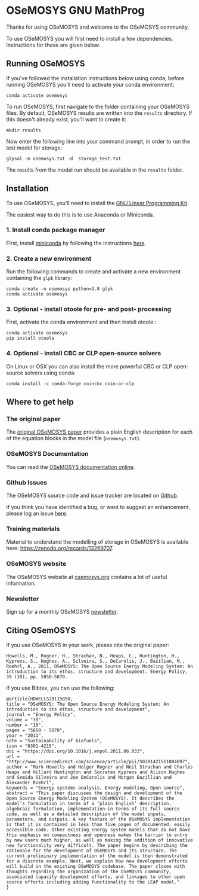 # OSeMOSYS GNU MathProg

Thanks for using OSeMOSYS and welcome to the OSeMOSYS community.

To use OSeMOSYS you will first need to install a few dependencies. Instructions for
these are given below.

## Running OSeMOSYS

If you've followed the installation instructions below using conda, before running OSeMOSYS you'll
need to activate your conda environment:

    conda activate osemosys

To run OSeMOSYS, first navigate to the folder containing your OSeMOSYS files.
By default, OSeMOSYS results are written into the `results` directory. If this doesn't already exist,
you'll want to create it:

    mkdir results

Now enter the following line into your command prompt, in order to run the test model for storage:

    glpsol -m osemosys.txt -d  storage_test.txt

The results from the model run should be available in the `results` folder.

## Installation

To use OSeMOSYS, you'll need to install the 
[GNU Linear Programming Kit](https://www.gnu.org/software/glpk/).

The easiest way to do this is to use Anaconda or Miniconda.

### 1. Install conda package manager

First, install [miniconda](https://docs.conda.io/en/latest/miniconda.html#) by following
the instructions [here](https://conda.io/projects/conda/en/latest/user-guide/install/#).

### 2. Create a new environment

Run the following commands to create and activate a new environment containing the `glpk` library:

    conda create -n osemosys python=3.8 glpk
    conda activate osemosys

### 3. Optional - install **otoole** for pre- and post- processing

First, activate the conda environment and then install otoole::

    conda activate osemosys
    pip install otoole

### 4. Optional - install CBC or CLP open-source solvers

On Linux or OSX you can also install the more powerful CBC or CLP
open-source solvers using conda:

    conda install -c conda-forge coincbc coin-or-clp

## Where to get help

### The original paper

The [original OSeMOSYS paper](https://doi.org/10.1016/j.enpol.2011.06.033) provides a plain English
description for each of the equation blocks in the model file (`osemosys.txt`).

### OSeMOSYS Documentation

You can read the [OSeMOSYS documentation online](https://osemosys.readthedocs.io/en/latest/?badge=latest).

### Github Issues

The OSeMOSYS source code and issue tracker are located on [Github](https://github.com/OSeMOSYS/OSeMOSYS_GNU_MathProg).

If you think you have identified a bug, or want to suggest an enhancement, please log an issue 
[here](https://github.com/OSeMOSYS/OSeMOSYS_GNU_MathProg/issues/new/choose).

### Training materials

Material to understand the modelling of storage in OSeMOSYS is available here: https://zenodo.org/records/13269707. 

### OSeMOSYS website

The OSeMOSYS website at [osemosys.org](http://osemosys.org) contains a lot of useful information.

### Newsletter

Sign up for a monthly OSeMOSYS [newsletter](http://www.osemosys.org/news-and-events.html).

## Citing OSemOSYS

If you use OSeMOSYS in your work, please cite the original paper:

    Howells, M., Rogner, H., Strachan, N., Heaps, C., Huntington, H., Kypreos, S., Hughes, A., Silveira, S., DeCarolis, J., Bazilian, M., Roehrl, A., 2011. OSeMOSYS: The Open Source Energy Modeling System: An introduction to its ethos, structure and development. Energy Policy, 39 (10), pp. 5850-5870.

If you use Bibtex, you can use the following:

    @article{HOWELLS20115850,
    title = "OSeMOSYS: The Open Source Energy Modeling System: An introduction to its ethos, structure and development",
    journal = "Energy Policy",
    volume = "39",
    number = "10",
    pages = "5850 - 5870",
    year = "2011",
    note = "Sustainability of biofuels",
    issn = "0301-4215",
    doi = "https://doi.org/10.1016/j.enpol.2011.06.033",
    url = "http://www.sciencedirect.com/science/article/pii/S0301421511004897",
    author = "Mark Howells and Holger Rogner and Neil Strachan and Charles Heaps and Hillard Huntington and Socrates Kypreos and Alison Hughes and Semida Silveira and Joe DeCarolis and Morgan Bazillian and Alexander Roehrl",
    keywords = "Energy systems analysis, Energy modeling, Open source",
    abstract = "This paper discusses the design and development of the Open Source Energy Modeling System (OSeMOSYS). It describes the model’s formulation in terms of a ‘plain English’ description, algebraic formulation, implementation—in terms of its full source code, as well as a detailed description of the model inputs, parameters, and outputs. A key feature of the OSeMOSYS implementation is that it is contained in less than five pages of documented, easily accessible code. Other existing energy system models that do not have this emphasis on compactness and openness makes the barrier to entry by new users much higher, as well as making the addition of innovative new functionality very difficult. The paper begins by describing the rationale for the development of OSeMOSYS and its structure. The current preliminary implementation of the model is then demonstrated for a discrete example. Next, we explain how new development efforts will build on the existing OSeMOSYS codebase. The paper closes with thoughts regarding the organization of the OSeMOSYS community, associated capacity development efforts, and linkages to other open source efforts including adding functionality to the LEAP model."
    }